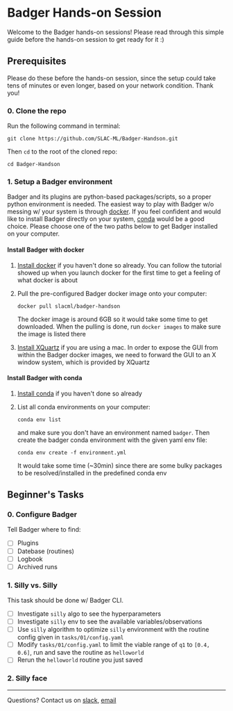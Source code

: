 # Badger Hands-on Session

Welcome to the Badger hands-on sessions! Please read through this simple guide before the hands-on session to get ready for it :)

## Prerequisites

Please do these before the hands-on session, since the setup could take tens of minutes or even longer, based on your network condition. Thank you!

### 0. Clone the repo

Run the following command in terminal:
```
git clone https://github.com/SLAC-ML/Badger-Handson.git
```

Then `cd` to the root of the cloned repo:
```
cd Badger-Handson
```

### 1. Setup a Badger environment

Badger and its plugins are python-based packages/scripts, so a proper python environment is needed. The easiest way to play with Badger w/o messing w/ your system is through [docker](https://www.docker.com/). If you feel confident and would like to install Badger directly on your system, [conda](https://docs.conda.io/en/latest/) would be a good choice. Please choose one of the two paths below to get Badger installed on your computer.

#### Install Badger with docker

1. [Install docker](https://docs.docker.com/get-docker/) if you haven't done so already. You can follow the tutorial showed up when you launch docker for the first time to get a feeling of what docker is about
2. Pull the pre-configured Badger docker image onto your computer:

    ```
    docker pull slacml/badger-handson
    ```

    The docker image is around 6GB so it would take some time to get downloaded. When the pulling is done, run `docker images` to make sure the image is listed there
3. [Install XQuartz](https://www.xquartz.org/) if you are using a mac. In order to expose the GUI from within the Badger docker images, we need to forward the GUI to an X window system, which is provided by XQuartz

#### Install Badger with conda

1. [Install conda](https://docs.conda.io/projects/conda/en/latest/user-guide/install/index.html#regular-installation) if you haven't done so already
2. List all conda environments on your computer:

    ```
    conda env list
    ```

    and make sure you don't have an environment named `badger`. Then create the badger conda environment with the given yaml env file:

    ```
    conda env create -f environment.yml
    ```

    It would take some time (~30min) since there are some bulky packages to be resolved/installed in the predefined conda env

## Beginner's Tasks

### 0. Configure Badger

Tell Badger where to find:

- [ ] Plugins
- [ ] Datebase (routines)
- [ ] Logbook
- [ ] Archived runs

### 1. Silly vs. Silly

This task should be done w/ Badger CLI.

- [ ] Investigate `silly` algo to see the hyperparameters
- [ ] Investigate `silly` env to see the available variables/observations
- [ ] Use `silly` algorithm to optimize `silly` environment with the routine config given in `tasks/01/config.yaml`
- [ ] Modify `tasks/01/config.yaml` to limit the viable range of `q1` to `[0.4, 0.6]`, run and save the routine as `helloworld`
- [ ] Rerun the `helloworld` routine you just saved

### 2. Silly face

---

Questions? Contact us on [slack](https://join.slack.com/share/enQtMzE2MjQ2OTI5MzY5OC00NzdkODkxY2NjN2IzYjIxOTBiMTBkMTQwMTVhYTYxOTc2NWEyYjczYTI2YjNkZjk4MzgzM2EyODJjNGY1YzE1), [email](mailto:zhezhang@slac.stanford.edu)
